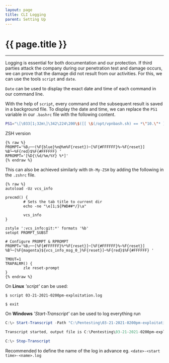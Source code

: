 ```yaml
---
layout: page
title: CLI Logging
parent: Setting Up
---
```

# {{ page.title }}
---

Logging is essential for both documentation and our protection. If third parties attack the company during our penetration test and damage occurs, we can prove that the damage did not result from our activities. For this, we can use the tools `script` and `date`. 

`Date` can be used to display the exact date and time of each command in our command line. 

With the help of `script`, every command and the subsequent result is saved in a background file. To display the date and time, we can replace the `PS1` variable in our `.bashrc` file with the following content.

```bash
PS1="\[\033[1;32m\]\342\224\200\$([[ \$(/opt/vpnbash.sh) == *\"10.\"* ]] && echo \"[\[\033[1;34m\]\$(/opt/vpnserver.sh)\[\033[1;32m\]]\342\224\200[\[\033[1;37m\]\$(/opt/vpnbash.sh)\[\033[1;32m\]]\342\224\200\")[\[\033[1;37m\]\u\[\033[01;32m\]@\[\033[01;34m\]\h\[\033[1;32m\]]\342\224\200[\[\033[1;37m\]\w\[\033[1;32m\]]\n\[\033[1;32m\]\342\224\224\342\224\200\342\224\200\342\225\274 [\[\e[01;33m\]$(date +%D-%r)\[\e[01;32m\]]\\$ \[\e[0m\]"
```

ZSH version

```shell
{% raw %}
PROMPT='%B┌──(%F{blue}%n@%m%F{reset})─[%F{#FFFFFF}%~%F{reset}]
%B└─%F{red}$%F{#FFFFFF} '
RPROMPT='[%D{\%d/%m/%Y} %*]'
{% endraw %}
```

This can also be achieved similarly with `Oh-My-ZSH` by adding the following in the `.zshrc` file.

```shell
{% raw %}
autoload -Uz vcs_info

precmd() {
        # Sets the tab title to current dir
        echo -ne "\e]1;${PWD##*/}\a"

        vcs_info
}

zstyle ':vcs_info:git:*' formats '%b'
setopt PROMPT_SUBST

# Configure PROMPT & RPROMPT
PROMPT='%B┌──[%F{#FFFFFF}%*%F{reset}]─[%F{#FFFFFF}%~%F{reset}]
%B└─[%F{magenta}${vcs_info_msg_0_}%F{reset}]─%F{red}$%F{#FFFFFF} '

TMOUT=1
TRAPALRM() {
        zle reset-prompt
}
{% endraw %}
```

On **Linux** *'script'* can be used:
````shell
$ script 03-21-2021-0200pm-exploitation.log

$ exit
````

On **Windows** *'Start-Transcript'* can be used to log everything run
```powershell
C:\> Start-Transcript -Path "C:\Pentesting\03-21-2021-0200pm-exploitation.log"

Transcript started, output file is C:\Pentesting\03-21-2021-0200pm-exploitation.log

C:\> Stop-Transcript
```

Recommended to define the name of the log in advance eg. `<date>-<start time>-<name>.log`
